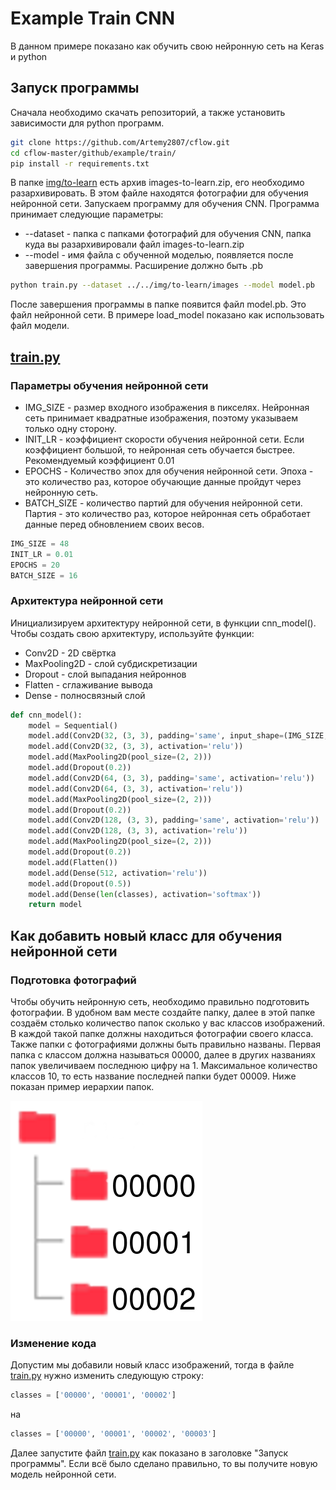  # Example Train CNN
В данном примере показано как обучить свою нейронную сеть на Keras и python

## Запуск программы

Сначала необходимо скачать репозиторий, а также установить зависимости для python программ.
```bash
git clone https://github.com/Artemy2807/cflow.git
cd cflow-master/github/example/train/
pip install -r requirements.txt
```
В папке [img/to-learn](../../img/to-learn) есть архив images-to-learn.zip, его необходимо разархивировать. В этом файле находятся фотографии для обучения нейронной сети. Запускаем программу для обучения CNN. Программа принимает следующие параметры:
- --dataset - папка с папками фотографий для обучения CNN, папка куда вы разархивировали файл images-to-learn.zip
- --model - имя файла с обученной моделью, появляется после завершения программы. Расширение должно быть .pb
```bash
python train.py --dataset ../../img/to-learn/images --model model.pb
```

После завершения программы в папке появится файл model.pb. Это файл нейронной сети. В примере load_model показано как использовать файл модели.

## [train.py](train.py)

### Параметры обучения нейронной сети


- IMG_SIZE - размер входного изображения в пикселях. Нейронная сеть принимает квадратные изображения, поэтому указываем только одну сторону.
- INIT_LR - коэффициент скорости обучения нейронной сети. Если коэффициент большой, то нейронная сеть обучается быстрее. Рекомендуемый коэффициент 0.01
- EPOCHS - Количество эпох для обучения нейронной сети. Эпоха - это количество раз, которое обучающие данные пройдут через нейронную сеть.
- BATCH_SIZE - количество партий для обучения нейронной сети. Партия - это количество раз, которое нейронная сеть обработает данные перед обновлением своих весов.
```python
IMG_SIZE = 48
INIT_LR = 0.01
EPOCHS = 20
BATCH_SIZE = 16
```

### Архитектура нейронной сети

Инициализируем архитектуру нейронной сети, в функции cnn_model(). Чтобы создать свою архитектуру, используйте функции:
- Conv2D - 2D свёртка
- MaxPooling2D - слой субдискретизации
- Dropout - слой выпадания нейроннов
- Flatten - сглаживание вывода
- Dense - полносвязный слой
```python
def cnn_model():
    model = Sequential()
    model.add(Conv2D(32, (3, 3), padding='same', input_shape=(IMG_SIZE, IMG_SIZE, 3), activation='relu'))
    model.add(Conv2D(32, (3, 3), activation='relu'))
    model.add(MaxPooling2D(pool_size=(2, 2)))
    model.add(Dropout(0.2))
    model.add(Conv2D(64, (3, 3), padding='same', activation='relu'))
    model.add(Conv2D(64, (3, 3), activation='relu'))
    model.add(MaxPooling2D(pool_size=(2, 2)))
    model.add(Dropout(0.2))
    model.add(Conv2D(128, (3, 3), padding='same', activation='relu'))
    model.add(Conv2D(128, (3, 3), activation='relu'))
    model.add(MaxPooling2D(pool_size=(2, 2)))
    model.add(Dropout(0.2))
    model.add(Flatten())
    model.add(Dense(512, activation='relu'))
    model.add(Dropout(0.5))
    model.add(Dense(len(classes), activation='softmax'))
    return model
```

## Как добавить новый класс для обучения нейронной сети

### Подготовка фотографий

Чтобы обучить нейронную сеть, необходимо правильно подготовить фотографии. В удобном вам месте создайте папку, далее в этой папке создаём столько количество папок сколько у вас классов изображений. В каждой такой папке должны находиться фотографии своего класса. Также папки с фотографиями должны быть правильно названы. Первая папка с классом должна называться 00000, далее в других названиях папок увеличиваем последнюю цифру на 1. Максимальное количество классов 10, то есть название последней папки будет 00009. Ниже показан пример иерархии папок.

![folders](../../logo/folders.png)

### Изменение кода 

Допустим мы добавили новый класс изображений, тогда в файле [train.py](train.py) нужно изменить следующую строку:
```python
classes = ['00000', '00001', '00002'] 
```
на
```python
classes = ['00000', '00001', '00002', '00003']
```
Далее запустите файл [train.py](train.py) как показано в заголовке "Запуск программы". Если всё было сделано правильно, то вы получите новую модель нейронной сети.
